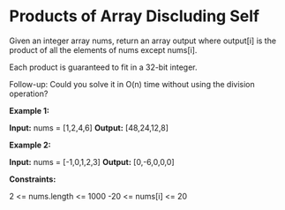 # Products of Array Discluding Self

Given an integer array nums, return an array output where output[i] is the product of all the elements of nums except nums[i].

Each product is guaranteed to fit in a 32-bit integer.

Follow-up: Could you solve it in O(n) time without using the division operation?

**Example 1:**

**Input:** nums = [1,2,4,6]
**Output:** [48,24,12,8]

**Example 2:**

**Input:** nums = [-1,0,1,2,3]
**Output:** [0,-6,0,0,0]

**Constraints:**

2 <= nums.length <= 1000
-20 <= nums[i] <= 20
